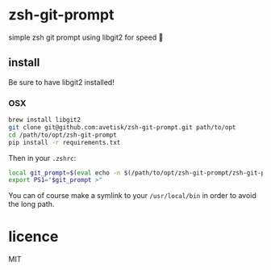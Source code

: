 # zsh-git-prompt
simple zsh git prompt using libgit2 for speed 🚀

## install

Be sure to have libgit2 installed!

### OSX
```sh
brew install libgit2
git clone git@github.com:avetisk/zsh-git-prompt.git path/to/opt
cd /path/to/opt/zsh-git-prompt
pip install -r requirements.txt
```

Then in your `.zshrc`:

```sh
local git_prompt=$(eval echo -n $(/path/to/opt/zsh-git-prompt/zsh-git-prompt))
export PS1="$git_prompt >"
```

You can of course make a symlink to your `/usr/local/bin` in order to avoid the
long path.

# licence
MIT
